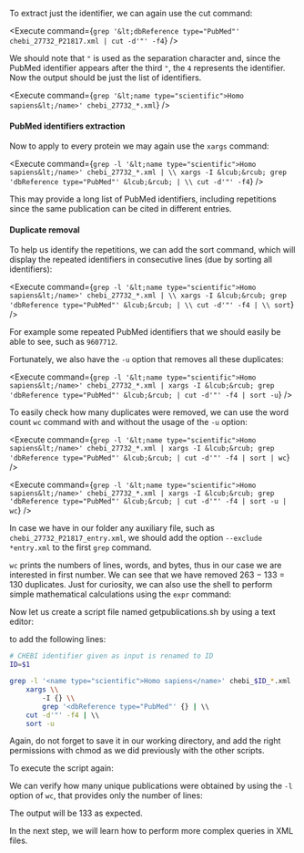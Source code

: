 <script>
import Execute from "$components/Execute.svelte";
</script>

To extract just the identifier, we can again use the cut command:

<Execute command={`grep '&lt;dbReference type="PubMed"' chebi_27732_P21817.xml | cut -d'"' -f4`} />

We should note that `"` is used as the separation character and, since the
PubMed identifier appears after the third `"`, the `4` represents the identifier.
Now the output should be just the list of identifiers.

<Execute command={`grep '&lt;name type="scientific">Homo sapiens&lt;/name>' chebi_27732_*.xml`} />

#### PubMed identifiers extraction

Now to apply to every protein we may again use the `xargs` command:

<Execute command={`grep -l '&lt;name type="scientific">Homo sapiens&lt;/name>' chebi_27732_*.xml | \\ xargs -I &lcub;&rcub; grep 'dbReference type="PubMed"' &lcub;&rcub; | \\ cut -d'"' -f4`} />

This may provide a long list of PubMed identifiers, including repetitions since
the same publication can be cited in different entries.

#### Duplicate removal

To help us identify the repetitions, we can add the sort command, which will display the repeated identifiers in consecutive lines (due by sorting all identifiers):

<Execute command={`grep -l '&lt;name type="scientific">Homo sapiens&lt;/name>' chebi_27732_*.xml | \\ xargs -I &lcub;&rcub; grep 'dbReference type="PubMed"' &lcub;&rcub; | \\ cut -d'"' -f4 | \\ sort`} />

For example some repeated PubMed identifiers that we should easily be
able to see, such as `9607712`.

Fortunately, we also have the `-u` option that removes all these duplicates:

<Execute command={`grep -l '&lt;name type="scientific">Homo sapiens&lt;/name>' chebi_27732_*.xml | xargs -I &lcub;&rcub; grep 'dbReference type="PubMed"' &lcub;&rcub; | cut -d'"' -f4 | sort -u`} />

To easily check how many duplicates were removed, we can use the word
count `wc` command with and without the usage of the `-u` option:

<Execute command={`grep -l '&lt;name type="scientific">Homo sapiens&lt;/name>' chebi_27732_*.xml | xargs -I &lcub;&rcub; grep 'dbReference type="PubMed"' &lcub;&rcub; | cut -d'"' -f4 | sort | wc`} />

<Execute command={`grep -l '&lt;name type="scientific">Homo sapiens&lt;/name>' chebi_27732_*.xml | xargs -I &lcub;&rcub; grep 'dbReference type="PubMed"' &lcub;&rcub; | cut -d'"' -f4 | sort -u | wc`} />

In case we have in our folder any auxiliary file, such as `chebi_27732_P21817_entry.xml`, we should add the option `--exclude *entry.xml` to the first `grep` command.

`wc` prints the numbers of lines, words, and bytes, thus in our case we are
interested in first number.
We can see that we have removed 263 − 133 = 130 duplicates.
Just for curiosity, we can also use the shell to perform simple mathematical
calculations using the `expr` command:

<Execute command="expr 263 - 133" />

Now let us create a script file named getpublications.sh by using a text
editor:

<Execute command="nano getpublications.sh" />

to add the following lines:

```bash
# CHEBI identifier given as input is renamed to ID
ID=$1

grep -l '<name type="scientific">Homo sapiens</name>' chebi_$ID_*.xml | \\
    xargs \\
        -I {} \\
        grep '<dbReference type="PubMed"' {} | \\
    cut -d'"' -f4 | \\
    sort -u
```

Again, do not forget to save it in our working directory, and add the right
permissions with chmod as we did previously with the other scripts.

<Execute command="chmod u+x getpublications.sh" />

To execute the script again:

<Execute command="./getpublications.sh 27732" />

We can verify how many unique publications were obtained by using the
`-l` option of `wc`, that provides only the number of lines:

<Execute command="./getpublications.sh 27732 | wc -l"  />

The output will be 133 as expected.

In the next step, we will learn how to perform more complex queries in XML files.
